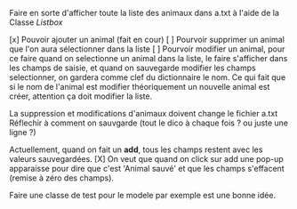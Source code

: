 Faire en sorte d'afficher toute la liste des animaux dans a.txt à l'aide de la Classe *Listbox*

 [x] Pouvoir ajouter un animal (fait en cour)
 [ ] Pourvoir supprimer un animal que l'on aura sélectionner dans la liste
 [ ] Pourvoir modifier un animal, pour ce faire quand on selectionne un animal dans la liste, le faire s'afficher dans les champs de saisie, et quand on sauvegarde modifier les champs selectionner, on gardera comme clef du dictionnaire le nom. Ce qui fait que si le nom de l'animal est modifier théoriquement un nouvelle animal est créer, attention ça doit modifier la liste.

La suppression et modifications d'animaux doivent change le fichier a.txt
Réflechir à comment on sauvgarde (tout le dico à chaque fois ? ou juste une ligne ?)

Actuellement, quand on fait un **add**, tous les champs restent avec les valeurs sauvegardées.
 [X] On veut que quand on click sur add une pop-up apparaisse pour dire que c'est 'Animal sauvé' et que les champs s'effacent (remise à zéro des champs).

Faire une classe de test pour le modele par exemple est une bonne idée.
